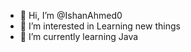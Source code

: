 - 👋 Hi, I’m @IshanAhmed0
- 👀 I’m interested in Learning new things
- 🌱 I’m currently learning Java
<!---
IshanAhmed0/IshanAhmed0 is a ✨ special ✨ repository because its `README.md` (this file) appears on your GitHub profile.
You can click the Preview link to take a look at your changes.
--->
